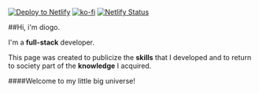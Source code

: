 [![Deploy to Netlify](https://www.netlify.com/img/deploy/button.svg)](https://app.netlify.com/start/deploy?repository=https://github.com/ArikBartzadok/my-portfolio/) [![ko-fi](https://www.ko-fi.com/img/githubbutton_sm.svg)](https://ko-fi.com/C0C81IJH6) [![Netlify Status](https://api.netlify.com/api/v1/badges/01a2e2de-d57d-4d89-8322-95685000e60f/deploy-status)](https://app.netlify.com/sites/diogodeveloper/deploys/)

##Hi, i'm diogo.

I'm a **full-stack** developer.

This page was created to publicize the **skills** that I developed and to return to society part of the **knowledge** I acquired.

####Welcome to my little big universe!
